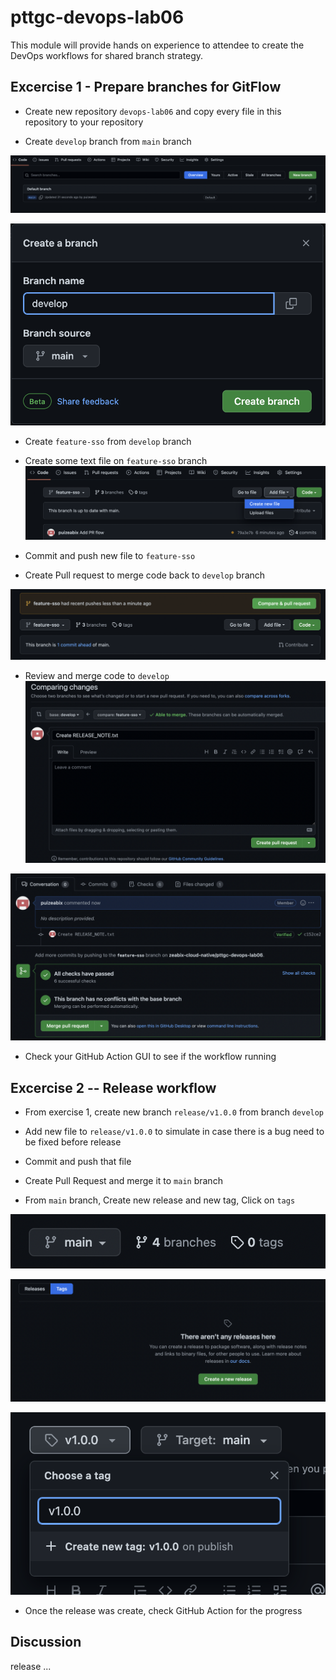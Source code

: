 # pttgc-devops-lab06
This module will provide hands on experience to attendee to create the DevOps workflows for shared branch strategy.

## Excercise 1 - Prepare branches for GitFlow

- Create new repository `devops-lab06` and copy every file in this repository to your repository

- Create `develop` branch from `main` branch

![Create Branches](./assets/new-branch.png)

![Develop branch](./assets/create-develop-branch.png)

- Create `feature-sso` from `develop` branch

- Create some text file on `feature-sso` branch
![NewFile](./assets/sso-create-file.png)

- Commit and push new file to `feature-sso`

- Create Pull request to merge code back to `develop` branch

![PR](./assets/feature-merge.png)

- Review and merge code to `develop`
![merge](./assets/merge-1.png)


![merge](./assets/merge-2.png)

- Check your GitHub Action GUI to see if the workflow running


## Excercise 2 -- Release workflow

- From exercise 1, create new branch `release/v1.0.0` from branch `develop`

- Add new file to `release/v1.0.0` to simulate in case there is a bug need to be fixed before release

- Commit and push that file

- Create Pull Request and merge it to `main` branch

- From `main` branch, Create new release and new tag, Click on `tags`

![release](./assets/release-1.png)

![release](./assets/release-2.png)

![release](./assets/release-3.png)

- Once the release was create, check GitHub Action for the progress

## Discussion
release
...